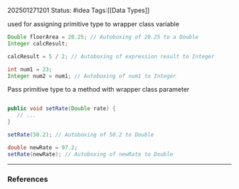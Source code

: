 202501271201
Status: #idea
Tags:[[Data Types]]

used for assigning primitive type to wrapper class variable	

```java
Double floorArea = 20.25; // Autoboxing of 20.25 to a Double
Integer calcResult;

calcResult = 5 / 2; // Autoboxing of expression result to Integer

int num1 = 23;
Integer num2 = num1; // Autoboxing of num1 to Integer
```

Pass primitive type to a method with wrapper class parameter	
```java

public void setRate(Double rate) {
   // ...
}

setRate(50.2); // Autoboxing of 50.2 to Double

double newRate = 97.2;
setRate(newRate); // Autoboxing of newRate to Double
```


---
### References